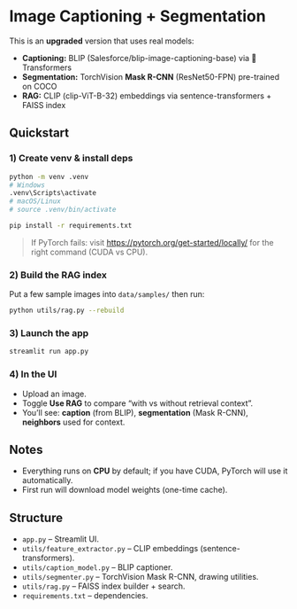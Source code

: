 # Image Captioning + Segmentation 

This is an **upgraded** version that uses real models:
- **Captioning:** BLIP (Salesforce/blip-image-captioning-base) via 🤗 Transformers
- **Segmentation:** TorchVision **Mask R-CNN** (ResNet50-FPN) pre-trained on COCO
- **RAG:** CLIP (clip-ViT-B-32) embeddings via sentence-transformers + FAISS index

## Quickstart

### 1) Create venv & install deps
```bash
python -m venv .venv
# Windows
.venv\Scripts\activate
# macOS/Linux
# source .venv/bin/activate

pip install -r requirements.txt
```

> If PyTorch fails: visit https://pytorch.org/get-started/locally/ for the right command (CUDA vs CPU).

### 2) Build the RAG index 
Put a few sample images into `data/samples/` then run:
```bash
python utils/rag.py --rebuild
```

### 3) Launch the app
```bash
streamlit run app.py
```

### 4) In the UI
- Upload an image.
- Toggle **Use RAG** to compare “with vs without retrieval context”.
- You’ll see: **caption** (from BLIP), **segmentation** (Mask R-CNN), **neighbors** used for context.

## Notes
- Everything runs on **CPU** by default; if you have CUDA, PyTorch will use it automatically.
- First run will download model weights (one-time cache).

## Structure
- `app.py` – Streamlit UI.
- `utils/feature_extractor.py` – CLIP embeddings (sentence-transformers).
- `utils/caption_model.py` – BLIP captioner.
- `utils/segmenter.py` – TorchVision Mask R-CNN, drawing utilities.
- `utils/rag.py` – FAISS index builder + search.
- `requirements.txt` – dependencies.

